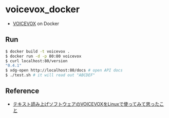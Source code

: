 # voicevox_docker

- [VOICEVOX](https://voicevox.hiroshiba.jp/) on Docker

## Run

```bash
$ docker build -t voicevox .
$ docker run -d -p 80:80 voicevox
$ curl localhost:80/version
"0.4.1"
$ xdg-open http://localhost:80/docs # open API docs
$ ./test.sh # it will read out "ABCDEF"
```

## Reference

- [テキスト読み上げソフトウェアのVOICEVOXをLinuxで使ってみて思ったこと](https://zenn.dev/tantan_tanuki/articles/78428a29aab2d2)
